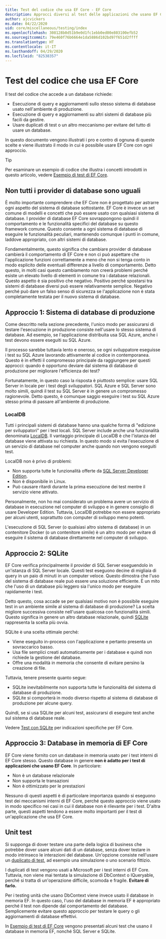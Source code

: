 ```yaml
---
title: Test del codice che usa EF Core - EF Core
description: Approcci diversi al test delle applicazioni che usano EF Core
author: ajcvickers
ms.date: 04/22/2020
uid: core/miscellaneous/testing/index
ms.openlocfilehash: 308128b0d51b9e0d1fc1ebb0ed00e803100efb52
ms.sourcegitcommit: 79e460f76b6664e1da5886d102bd97f651d2ffff
ms.translationtype: HT
ms.contentlocale: it-IT
ms.lasthandoff: 04/29/2020
ms.locfileid: "82538357"
---
```

# <a name="testing-code-that-uses-ef-core"></a>Test del codice che usa EF Core

Il test del codice che accede a un database richiede:
* Esecuzione di query e aggiornamenti sullo stesso sistema di database usato nell'ambiente di produzione.
* Esecuzione di query e aggiornamenti su altri sistemi di database più facili da gestire.
* Usare duplicati di test o un altro meccanismo per evitare del tutto di usare un database.

In questo documento vengono illustrati i pro e contro di ognuna di queste scelte e viene illustrato il modo in cui è possibile usare EF Core con ogni approccio.  

> [!TIP]
> Per esaminare un esempio di codice che illustra i concetti introdotti in questo articolo, vedere [Esempio di test di EF Core](xref:core/miscellaneous/testing/testing-sample). 

## <a name="all-database-providers-are-not-equal"></a>Non tutti i provider di database sono uguali

È molto importante comprendere che EF Core non è progettato per astrarre ogni aspetto del sistema di database sottostante.
EF Core è invece un set comune di modelli e concetti che può essere usato con qualsiasi sistema di database.
I provider di database EF Core sovrappongono quindi il comportamento e le funzionalità specifici del database su questo framework comune.
Questo consente a ogni sistema di database di eseguire le funzionalità peculiari, mantenendo comunque i punti in comune, laddove appropriato, con altri sistemi di database. 

Fondamentalmente, questo significa che cambiare provider di database cambierà il comportamento di EF Core e non ci può aspettare che l'applicazione funzioni correttamente a meno che non si tenga conto in modo esplicito delle eventuali differenze a livello di comportamento.
Detto questo, in molti casi questo cambiamento non creerà problemi perché esiste un elevato livello di elementi in comune tra i database relazionali.
Questo aspetto è sia positivo che negativo.
Positivo perché spostarsi tra sistemi di database diversi può essere relativamente semplice.
Negativo perché può dare un falso senso di sicurezza se l'applicazione non è stata completamente testata per il nuovo sistema di database.  

## <a name="approach-1-production-database-system"></a>Approccio 1: Sistema di database di produzione

Come descritto nella sezione precedente, l'unico modo per assicurarsi di testare l'esecuzione in produzione consiste nell'usare lo stesso sistema di database.
Ad esempio, se l'applicazione distribuita usa SQL Azure, anche i test devono essere eseguiti su SQL Azure.

Il processo sarebbe tuttavia lento e oneroso, se ogni sviluppatore eseguisse i test su SQL Azure lavorando attivamente al codice in contemporanea.
Questo è in effetti il compromesso principale da raggiungere per questi approcci: quando è opportuno deviare dal sistema di database di produzione per migliorare l'efficienza dei test?

Fortunatamente, in questo caso la risposta è piuttosto semplice: usare SQL Server in locale per i test degli sviluppatori.
SQL Azure e SQL Server sono molto simili, quindi il test su SQL Server è in genere un compromesso ragionevole.
Detto questo, è comunque saggio eseguire i test su SQL Azure stesso prima di passare all'ambiente di produzione.
 
### <a name="localdb"></a>LocalDB 

Tutti i principali sistemi di database hanno una qualche forma di "edizione per sviluppatori" per i test locali.
SQL Server include anche una funzionalità denominata [LocalDB](/sql/database-engine/configure-windows/sql-server-express-localdb?view=sql-server-ver15).
Il vantaggio principale di LocalDB è che l'istanza del database viene attivata su richiesta.
In questo modo si evita l'esecuzione di un servizio di database nel computer anche quando non vengono eseguiti test.

LocalDB non è privo di problemi:
* Non supporta tutte le funzionalità offerte da [SQL Server Developer Edition](/sql/sql-server/editions-and-components-of-sql-server-2016?view=sql-server-ver15).
* Non è disponibile in Linux.
* Può causare ritardi durante la prima esecuzione dei test mentre il servizio viene attivato.

Personalmente, non ho mai considerato un problema avere un servizio di database in esecuzione nel computer di sviluppo e in genere consiglio di usare Developer Edition.
Tuttavia, LocalDB potrebbe non essere appropriato per alcuni utenti, soprattutto con computer di sviluppo meno potenti.

L'esecuzione di SQL Server (o qualsiasi altro sistema di database) in un contenitore Docker (o un contenitore simile) è un altro modo per evitare di eseguire il sistema di database direttamente nel computer di sviluppo.  

## <a name="approach-2-sqlite"></a>Approccio 2: SQLite

EF Core verifica principalmente il provider di SQL Server eseguendolo in un'istanza di SQL Server locale.
Questi test eseguono decine di migliaia di query in un paio di minuti in un computer veloce.
Questo dimostra che l'uso del sistema di database reale può essere una soluzione efficiente.
È un mito che l'uso di un database più leggero sia l'unico modo per eseguire rapidamente i test.

Detto questo, cosa accade se per qualsiasi motivo non è possibile eseguire test in un ambiente simile al sistema di database di produzione?
La scelta migliore successiva consiste nell'usare qualcosa con funzionalità simili.
Questo significa in genere un altro database relazionale, quindi [SQLite](https://sqlite.org/index.html) rappresenta la scelta più ovvia.

SQLite è una scelta ottimale perché:
* Viene eseguito in-process con l'applicazione e pertanto presenta un sovraccarico basso.
* Usa file semplici creati automaticamente per i database e quindi non richiede la gestione del database.
* Offre una modalità in memoria che consente di evitare persino la creazione di file.

Tuttavia, tenere presente quanto segue:
* SQLite inevitabilmente non supporta tutte le funzionalità del sistema di database di produzione.
* SQLite si comporterà in modo diverso rispetto al sistema di database di produzione per alcune query.

Quindi, se si usa SQLite per alcuni test, assicurarsi di eseguire test anche sul sistema di database reale.

Vedere [Test con SQLite](xref:core/miscellaneous/testing/sqlite) per indicazioni specifiche per EF Core. 

## <a name="approach-3-the-ef-core-in-memory-database"></a>Approccio 3: Database in memoria di EF Core

EF Core viene fornito con un database in memoria usato per i test interni di EF Core stesso.
Questo database in genere **non è adatto per i test di applicazioni che usano EF Core**. In particolare:
* Non è un database relazionale
* Non supporta le transazioni
* Non è ottimizzato per le prestazioni

Nessuno di questi aspetti è di particolare importanza quando si eseguono test dei meccanismi interni di EF Core, perché questo approccio viene usato in modo specifico nei casi in cui il database non è rilevante per i test.
D'altra parte, questi aspetti tendono a essere molto importanti per il test di un'applicazione che usa EF Core.

## <a name="unit-testing"></a>Unit test

Si supponga di dover testare una parte della logica di business che potrebbe dover usare alcuni dati di un database, senza dover testare in modo intrinseco le interazioni del database.
Un'opzione consiste nell'usare un [duplicato di test](https://en.wikipedia.org/wiki/Test_double), ad esempio una simulazione o uno scenario fittizio.

I duplicati di test vengono usati a Microsoft per i test interni di EF Core.
Tuttavia, non viene mai tentata la simulazione di DbContext o IQueryable,
perché si tratta di un'operazione difficile, scomoda e fragile.
**Evitare di farlo.**

Per i testing unità che usano DbContext viene invece usato il database in memoria EF.
In questo caso, l'uso del database in memoria EF è appropriato perché il test non dipende dal comportamento del database.
Semplicemente evitare questo approccio per testare le query o gli aggiornamenti di database effettivi.   

In [Esempio di test di EF Core](xref:core/miscellaneous/testing/testing-sample) vengono presentati alcuni test che usano il database in memoria EF, nonché SQL Server e SQLite. 
